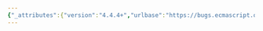 ```yaml
---
{"_attributes":{"version":"4.4.4+","urlbase":"https://bugs.ecmascript.org/","maintainer":"dherman@mozilla.com"},"bug":{"bug_id":3876,"creation_ts":"2015-02-13 11:24:00 -0800","short_desc":"15.1.9 + 15.2.1.16.1 + 15.2.1.19: \"soure\"","delta_ts":"2015-02-19 19:11:08 -0800","product":"Draft for 6th Edition","component":"editorial issue","version":"Rev 33: February 12, 2015 Draft","rep_platform":"All","op_sys":"All","bug_status":"RESOLVED","resolution":"FIXED","priority":"Normal","bug_severity":"minor","everconfirmed":true,"reporter":{"uid":"jmdyck","name":"Michael Dyck"},"assigned_to":{"uid":"allen","name":"Allen Wirfs-Brock"},"long_desc":[{"commentid":12560,"comment_count":0,"who":{"uid":"jmdyck","name":"Michael Dyck"},"bug_when":"2015-02-13 11:24:27 -0800","thetext":"In 15.1.9, \"Runtime Semantics: ScriptEvaluationJob ( sourceText )\",\nstep 1 says:\n    Assert: sourceText is an ECMAScript soure text (see clause 10).\n\nIn 15.2.1.16.1 \"ParseModule ( sourceText ) Abstract Operation\",\nstep 1 says:\n    Assert: Assert: sourceText is an ECMAScript soure text (see clause 10).\n\nIn 15.2.1.19 \"Runtime Semantics: TopLevelModuleEvaluationJob ( sourceText)\",\nstep 1 says:\n    Assert: sourceText is an ECMAScript soure text (see clause 10).\n\n\nIn each case, s|soure|source|\n\n(And in 15.2.1.16.1, delete the extra \"Assert:\")"},{"commentid":12574,"comment_count":1,"who":{"uid":"allen","name":"Allen Wirfs-Brock"},"bug_when":"2015-02-13 13:14:41 -0800","thetext":"fixed in rev34 editor's draft"},{"commentid":13140,"comment_count":2,"who":{"uid":"allen","name":"Allen Wirfs-Brock"},"bug_when":"2015-02-19 19:11:08 -0800","thetext":"fixed in rev34"}]}}
---
```

